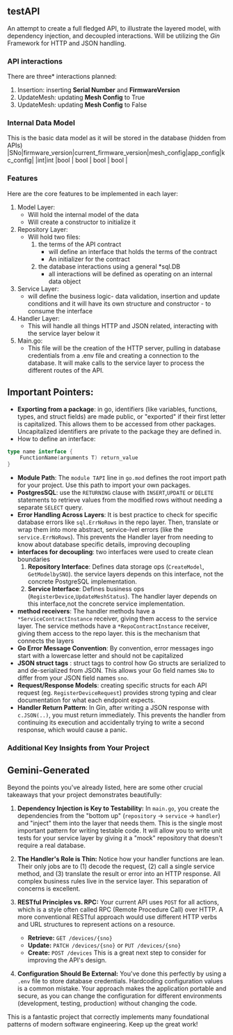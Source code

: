 ## testAPI
An attempt to create a full fledged API, to illustrate the layered model, with dependency injection, and decoupled interactions.
Will be utilizing the *Gin* Framework for HTTP and JSON handling.

### API interactions
There are three* interactions planned:
1. Insertion: inserting **Serial Number** and **FirmwareVersion**
2. UpdateMesh: updating **Mesh Config** to True
3. UpdateMesh: updating **Mesh Config** to False

### Internal Data Model
This is the basic data model as it will be stored in the database (hidden from APIs)
|SNo|firmware_version|current_firmware_version|mesh_config|app_config|kc_config|
|int|int             |bool                     |  bool     |  bool    |  bool   |

### Features
Here are the core features to be implemented in each layer:
1. Model Layer:
    * Will hold the internal model of the data
    * Will create a constructor to initialize it
2. Repository Layer:
    * Will hold two files:
        1. the terms of the API contract 
            * will define an interface that holds the terms of the contract
            * An initializer for the contract
        2. the database interactions using a general *sql.DB 
            * all interactions will be defined as operating on an internal data object
3. Service Layer:
    * will define the business logic- data validation, insertion and update conditions and it will have its own 
    structure and constructor - to consume the interface
4. Handler Layer:
    * This will handle all things HTTP and JSON related, interacting with the service layer below it
5. Main.go:
    * This file will be the creation of the HTTP server, pulling in database credentials from a .env file and creating a connection to the database. It will make calls to the service layer to process the different routes of the API.


## Important Pointers:
* **Exporting from a package**:  in go, identifiers (like variables, functions, types, and struct fields) are made public, or "exported" if their first letter is capitalized. This allows them to be accessed from other packages. Uncapitalized identifiers are private to the package they are defined in.
* How to define an interface: 
```GO
type name interface {
    FunctionName(arguments T) return_value
}
```
* **Module Path**: The `module TAPI` line in `go.mod` defines the root import path for your project. Use this path to import your own packages.
* **PostgresSQL**: use the `RETURNING` clause with `INSERT`,`UPDATE` or `DELETE` statements to retrieve values from the modified rows without needing a separate  `SELECT` query.
* **Error Handling Across Layers**: It is best practice to check for specific database errors like `sql.ErrNoRows` in the repo layer. Then, translate or wrap them into more abstract, service-lvel errors (like the `service.ErrNoRows`). This prevents the Handler layer from needing to know about database specific details, improving decoupling
* **interfaces for decoupling**: two interfaces were used to create clean boundaries
    1. **Repository Interface**: Defines data storage ops (`CreateModel`, `GetModelbySNO`). the service layers depends on this interface, not the concrete PostgreSQL implementation.
    2. **Service Interface**: Defines business ops (`RegisterDevice`,`UpdateMeshStatus`). The handler layer depends on this interface,not the concrete service implementation. 
* **method receivers**: The handler methods have a `*ServiceContractInstance` receiver, giving them access to the service layer.
The service methods have a `*RepoContractInstance` receiver, giving them access to the repo layer. this is the mechanism that connects the layers
* **Go Error Message Convention**: By convention, error messages ingo start with a lowercase letter and should not be capitalized
* **JSON struct tags** : struct tags to control how Go structs are serialized to and de-serialized from JSON.
This allows your Go field names `SNo` to differ from your JSON field names `sno`.
* **Request/Response Models**: creating specific structs for each API request (eg. `RegisterDeviceRequest`) provides strong typing and clear documentation for what each endpoint expects.
* **Handler Return Pattern**: In Gin, after writing a JSON response with `c.JSON(..)`, you must return immediately. This prevents the handler from continuing its execution and accidentally trying to write a second response, which would cause a panic.

### Additional Key Insights from Your Project 
## Gemini-Generated

Beyond the points you've already listed, here are some other crucial takeaways that your project demonstrates beautifully:

1.  **Dependency Injection is Key to Testability:** In `main.go`, you create the dependencies from the "bottom up" (`repository` -> `service` -> `handler`) and "inject" them into the layer that needs them. This is the single most important pattern for writing testable code. It will allow you to write unit tests for your service layer by giving it a "mock" repository that doesn't require a real database.

2.  **The Handler's Role is Thin:** Notice how your handler functions are lean. Their only jobs are to (1) decode the request, (2) call a single service method, and (3) translate the result or error into an HTTP response. All complex business rules live in the service layer. This separation of concerns is excellent.

3.  **RESTful Principles vs. RPC:** Your current API uses `POST` for all actions, which is a style often called RPC (Remote Procedure Call) over HTTP. A more conventional RESTful approach would use different HTTP verbs and URL structures to represent actions on a resource.
    *   **Retrieve:** `GET /devices/{sno}`
    *   **Update:** `PATCH /devices/{sno}` or `PUT /devices/{sno}`
    *   **Create:** `POST /devices`
    This is a great next step to consider for improving the API's design.

4.  **Configuration Should Be External:** You've done this perfectly by using a `.env` file to store database credentials. Hardcoding configuration values is a common mistake. Your approach makes the application portable and secure, as you can change the configuration for different environments (development, testing, production) without changing the code.

This is a fantastic project that correctly implements many foundational patterns of modern software engineering. Keep up the great work!

<!--
[PROMPT_SUGGESTION]Can you help me refactor the API to be more RESTful, using GET and PATCH with path parameters?[/PROMPT_SUGGESTION]
[PROMPT_SUGGESTION]How would I write a unit test for the `RegisterDevice` service function using a mock repository?[/PROMPT_SUGGESTION]
-->
